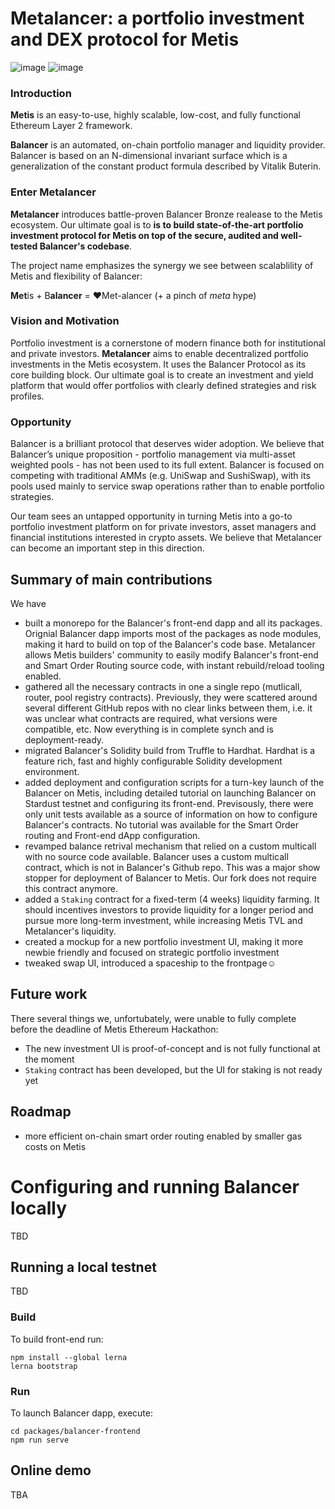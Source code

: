#  Metalancer: a portfolio investment and DEX protocol for Metis
![image](https://user-images.githubusercontent.com/80399594/146687997-1eac15dd-ad7d-4a90-9038-4c2ace249697.png)
![image](https://user-images.githubusercontent.com/80399594/147783504-f4d4366e-8f24-41d5-9f42-5f5b5947d97c.png)

### Introduction
**Metis** is an easy-to-use, highly scalable, low-cost, and fully functional Ethereum Layer 2 framework.

**Balancer** is an automated, on-chain portfolio manager and liquidity provider. Balancer is based on an N-dimensional invariant surface which is a generalization of the constant product formula described by Vitalik Buterin.

### Enter Metalancer
**Metalancer** introduces battle-proven Balancer Bronze realease to the Metis ecosystem. Our ultimate goal is to **is to build state-of-the-art portfolio investment protocol for Metis on top of the secure, audited and well-tested Balancer's codebase**. 

The project name emphasizes the synergy we see between scalablility of Metis and flexibility of Balancer: 

**Met**is + B**alancer** = ❤️Met-alancer (+ a pinch of _meta_ hype)

### Vision and Motivation

Portfolio investment is a cornerstone of modern finance both for institutional and private investors. **Metalancer** aims to enable decentralized portfolio investments in the Metis ecosystem. It uses the Balancer Protocol as its core building block. Our ultimate goal is to create an investment and yield platform that would offer portfolios with clearly defined strategies and risk profiles. 

### Opportunity

Balancer is a brilliant protocol that deserves wider adoption. We believe that Balancer’s unique proposition - portfolio management via multi-asset weighted pools - has not been used to its full extent. Balancer is focused on competing with traditional AMMs (e.g. UniSwap and SushiSwap), with its pools used mainly to service swap operations rather than to enable portfolio strategies.

Our team sees an untapped opportunity in turning Metis into a go-to portfolio investment platform on  for private investors, asset managers and financial institutions interested in crypto assets. We believe that Metalancer can become an important step in this direction.


## Summary of main contributions

We have 

* built a monorepo for the Balancer's front-end dapp and all its packages. Orignial Balancer dapp imports most of the packages as node modules, making it hard to build on top of the Balancer's code base. Metalancer allows Metis builders' community to easily modify Balancer's front-end and Smart Order Routing source code, with instant rebuild/reload tooling enabled.
* gathered all the necessary contracts in one a single repo (mutlicall, router, pool registry contracts). Previously, they were scattered around several different GitHub repos with no clear links between them, i.e. it was unclear what contracts are required, what versions were compatible, etc. Now everything is in complete synch and is deployment-ready.
* migrated Balancer's Solidity build from Truffle to Hardhat. Hardhat is a feature rich, fast and highly configurable Solidity development environment.
* added deployment and configuration scripts for a turn-key launch of the Balancer on Metis, including detailed tutorial on launching Balancer on Stardust testnet and configuring its front-end. Previsously, there were only unit tests available as a source of information on how to configure Balancer's contracts. No tutorial was available for the Smart Order routing and Front-end dApp configuration.
* revamped balance retrival mechanism that relied on a custom multicall with no source code available. Balancer uses a custom multicall contract, which is not in Balancer's Github repo. This was a major show stopper for deployment of Balancer to Metis. Our fork does not require this contract anymore.
* added a `Staking` contract for a fixed-term (4 weeks) liquidity farming. It should incentives investors to provide liquidity for a longer period and pursue more long-term investment, while increasing Metis TVL and Metalancer's liquidity. 
* created a mockup for a new portfolio investment UI, making it more newbie friendly and focused on strategic portfolio investment
* tweaked swap UI, introduced a spaceship to the frontpage☺️

## Future work

There several things we, unfortubately, were unable to fully complete before the deadline of Metis Ethereum Hackathon: 

- The new investment UI is proof-of-concept and is not fully functional at the moment
- `Staking` contract has been developed, but the UI for staking is not ready yet

## Roadmap


- more efficient on-chain smart order routing enabled by smaller gas costs on Metis

# Configuring and running Balancer locally

TBD

## Running a local testnet

TBD

### Build 

To build front-end run:

```
npm install --global lerna
lerna bootstrap
```

### Run

To launch Balancer dapp, execute:

```
cd packages/balancer-frontend
npm run serve
```
## Online demo

TBA
